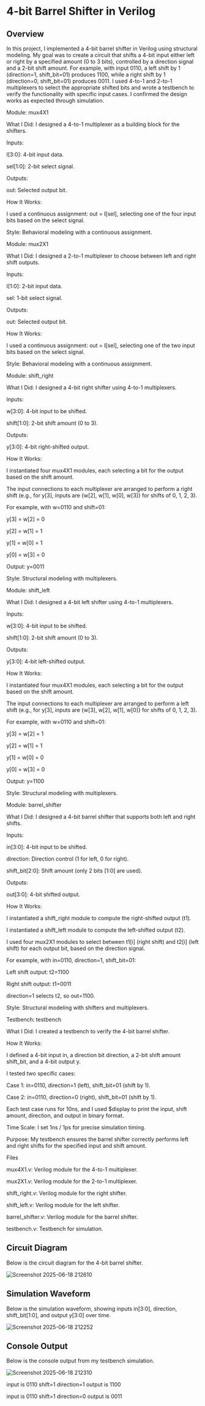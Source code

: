 # 4-bit Barrel Shifter in Verilog

## Overview

In this project, I implemented a 4-bit barrel shifter in Verilog using structural modeling. My goal was to create a circuit that shifts a 4-bit input either left or right by a specified amount (0 to 3 bits), controlled by a direction signal and a 2-bit shift amount. For example, with input 0110, a left shift by 1 (direction=1, shift_bit=01) produces 1100, while a right shift by 1 (direction=0, shift_bit=01) produces 0011. I used 4-to-1 and 2-to-1 multiplexers to select the appropriate shifted bits and wrote a testbench to verify the functionality with specific input cases. I confirmed the design works as expected through simulation.

Module: mux4X1





What I Did: I designed a 4-to-1 multiplexer as a building block for the shifters.



Inputs:





I[3:0]: 4-bit input data.



sel[1:0]: 2-bit select signal.



Outputs:





out: Selected output bit.



How It Works:





I used a continuous assignment: out = I[sel], selecting one of the four input bits based on the select signal.



Style: Behavioral modeling with a continuous assignment.

Module: mux2X1





What I Did: I designed a 2-to-1 multiplexer to choose between left and right shift outputs.



Inputs:





I[1:0]: 2-bit input data.



sel: 1-bit select signal.



Outputs:





out: Selected output bit.



How It Works:





I used a continuous assignment: out = I[sel], selecting one of the two input bits based on the select signal.



Style: Behavioral modeling with a continuous assignment.

Module: shift_right





What I Did: I designed a 4-bit right shifter using 4-to-1 multiplexers.



Inputs:





w[3:0]: 4-bit input to be shifted.



shift[1:0]: 2-bit shift amount (0 to 3).



Outputs:





y[3:0]: 4-bit right-shifted output.



How It Works:





I instantiated four mux4X1 modules, each selecting a bit for the output based on the shift amount.



The input connections to each multiplexer are arranged to perform a right shift (e.g., for y[3], inputs are {w[2], w[1], w[0], w[3]} for shifts of 0, 1, 2, 3).



For example, with w=0110 and shift=01:





y[3] = w[2] = 0



y[2] = w[1] = 1



y[1] = w[0] = 1



y[0] = w[3] = 0



Output: y=0011



Style: Structural modeling with multiplexers.

Module: shift_left





What I Did: I designed a 4-bit left shifter using 4-to-1 multiplexers.



Inputs:





w[3:0]: 4-bit input to be shifted.



shift[1:0]: 2-bit shift amount (0 to 3).



Outputs:





y[3:0]: 4-bit left-shifted output.



How It Works:





I instantiated four mux4X1 modules, each selecting a bit for the output based on the shift amount.



The input connections to each multiplexer are arranged to perform a left shift (e.g., for y[3], inputs are {w[3], w[2], w[1], w[0]} for shifts of 0, 1, 2, 3).



For example, with w=0110 and shift=01:





y[3] = w[2] = 1



y[2] = w[1] = 1



y[1] = w[0] = 0



y[0] = w[3] = 0



Output: y=1100



Style: Structural modeling with multiplexers.

Module: barrel_shifter





What I Did: I designed a 4-bit barrel shifter that supports both left and right shifts.



Inputs:





in[3:0]: 4-bit input to be shifted.



direction: Direction control (1 for left, 0 for right).



shift_bit[2:0]: Shift amount (only 2 bits [1:0] are used).



Outputs:





out[3:0]: 4-bit shifted output.



How It Works:





I instantiated a shift_right module to compute the right-shifted output (t1).



I instantiated a shift_left module to compute the left-shifted output (t2).



I used four mux2X1 modules to select between t1[i] (right shift) and t2[i] (left shift) for each output bit, based on the direction signal.



For example, with in=0110, direction=1, shift_bit=01:





Left shift output: t2=1100



Right shift output: t1=0011



direction=1 selects t2, so out=1100.



Style: Structural modeling with shifters and multiplexers.

Testbench: testbench





What I Did: I created a testbench to verify the 4-bit barrel shifter.



How It Works:





I defined a 4-bit input in, a direction bit direction, a 2-bit shift amount shift_bit, and a 4-bit output y.



I tested two specific cases:





Case 1: in=0110, direction=1 (left), shift_bit=01 (shift by 1).



Case 2: in=0110, direction=0 (right), shift_bit=01 (shift by 1).



Each test case runs for 10ns, and I used $display to print the input, shift amount, direction, and output in binary format.



Time Scale: I set 1ns / 1ps for precise simulation timing.



Purpose: My testbench ensures the barrel shifter correctly performs left and right shifts for the specified input and shift amount.

Files





mux4X1.v: Verilog module for the 4-to-1 multiplexer.



mux2X1.v: Verilog module for the 2-to-1 multiplexer.



shift_right.v: Verilog module for the right shifter.



shift_left.v: Verilog module for the left shifter.



barrel_shifter.v: Verilog module for the barrel shifter.



testbench.v: Testbench for simulation.

## Circuit Diagram

Below is the circuit diagram for the 4-bit barrel shifter.


![Screenshot 2025-06-18 212610](https://github.com/user-attachments/assets/4849fbc7-a64b-479f-a102-8e800947ccb3)

## Simulation Waveform

Below is the simulation waveform, showing inputs in[3:0], direction, shift_bit[1:0], and output y[3:0] over time.


![Screenshot 2025-06-18 212252](https://github.com/user-attachments/assets/1e1e1701-a776-4d8b-902b-15e3d5e1bcbd)


## Console Output

Below is the console output from my testbench simulation.


![Screenshot 2025-06-18 212310](https://github.com/user-attachments/assets/137d7e04-32c8-4161-93f9-d6175bcbfc50)






input is 0110 shift=1 direction=1 output is 1100



input is 0110 shift=1 direction=0 output is 0011
